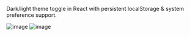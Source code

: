 Dark/light theme toggle in React with persistent localStorage & system preference support.

![image](https://github.com/user-attachments/assets/f125ab9f-9de7-4fd7-ad07-28fa787c164d)
![image](https://github.com/user-attachments/assets/58b7c8b6-77f1-4c05-9356-23275b473810)


